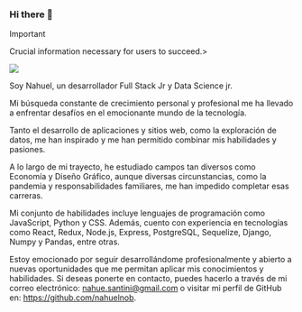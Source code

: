 ### Hi there 👋
>[!IMPORTANT]
>Crucial information necessary for users to succeed.>

<img src='https://imgs.search.brave.com/UtmBRE2uMVKCGvYr-Ufs4f8GMP99aA1DFMJhnfoSefM/rs:fit:860:0:0/g:ce/aHR0cHM6Ly9lMDAt/ZWxtdW5kby51ZWNk/bi5lcy9hc3NldHMv/bXVsdGltZWRpYS9p/bWFnZW5lcy8yMDIz/LzA0LzEyLzE2ODEz/MTE1NTQwMDA1Lmpw/Zw' />

Soy Nahuel, un desarrollador Full Stack Jr y Data Science jr. 

Mi búsqueda constante de crecimiento personal y profesional me ha llevado a enfrentar desafíos en el emocionante mundo de la tecnología. 

Tanto el desarrollo de aplicaciones y sitios web, como la exploración de datos, me han inspirado y me han permitido combinar mis habilidades y pasiones.

A lo largo de mi trayecto, he estudiado campos tan diversos como Economía y Diseño Gráfico, aunque diversas circunstancias, como la pandemia y responsabilidades familiares, me han impedido completar esas carreras.

Mi conjunto de habilidades incluye lenguajes de programación como JavaScript, Python y CSS. Además, cuento con experiencia en tecnologías como React, Redux, Node.js, Express, PostgreSQL, Sequelize, Django, Numpy y Pandas, entre otras.

Estoy emocionado por seguir desarrollándome profesionalmente y abierto a nuevas oportunidades que me permitan aplicar mis conocimientos y habilidades. Si deseas ponerte en contacto, puedes hacerlo a través de mi correo electrónico: nahue.santini@gmail.com o visitar mi perfil de GitHub en: https://github.com/nahuelnob.

<!--
**nahuelnob/nahuelnob** is a ✨ _special_ ✨ repository because its `README.md` (this file) appears on your GitHub profile.

Here are some ideas to get you started:

- 🔭 I’m currently working on ...
- 🌱 I’m currently learning ...
- 👯 I’m looking to collaborate on ...
- 🤔 I’m looking for help with ...
- 💬 Ask me about ...
- 📫 How to reach me: ...
- 😄 Pronouns: ...
- ⚡ Fun fact: ...
-->
